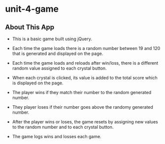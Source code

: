 # unit-4-game

## About This App

* This is a basic game built using jQuery.

* Each time the game loads there is a random number between 19 and 120 that is generated and displayed on the page.

* Each time the game loads and reloads after win/loss, there is a different random value assigned to each crystal button.

* When each crystal is clicked, its value is added to the total score which is displayed on the page.

* The player wins if they match their number to the random generated number.

* They player loses if their number goes above the randomy generated number.

* After the player wins or loses, the game resets by assigning new values to the random number and to each crystal button.

* The game logs wins and losses each game.